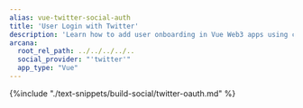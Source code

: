 ```yaml
---
alias: vue-twitter-social-auth
title: 'User Login with Twitter'
description: 'Learn how to add user onboarding in Vue Web3 apps using custom login UI and Twitter as the social provider.'
arcana:
  root_rel_path: ../../../../..
  social_provider: "'twitter'"
  app_type: "Vue"
---
```


{%include "./text-snippets/build-social/twitter-oauth.md" %}